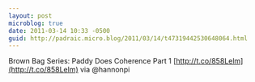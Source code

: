 ```yaml
---
layout: post
microblog: true
date: 2011-03-14 10:33 -0500
guid: http://padraic.micro.blog/2011/03/14/t47319442530648064.html
---
```

Brown Bag Series: Paddy Does Coherence Part 1 [http://t.co/858Lelm](http://t.co/858Lelm) via @hannonpi
